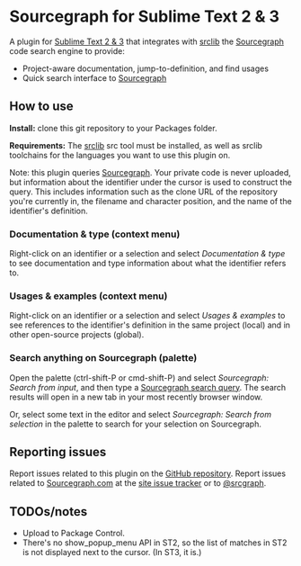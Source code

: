 # Sourcegraph for Sublime Text 2 & 3

A plugin for [Sublime Text 2 & 3](http://www.sublimetext.com/) that integrates
with [srclib](https://srclib.org) the [Sourcegraph](https://sourcegraph.com)
code search engine to provide:

* Project-aware documentation, jump-to-definition, and find usages
* Quick search interface to [Sourcegraph](https://sourcegraph.com)


## How to use

**Install:** clone this git repository to your Packages folder.

**Requirements:** The [srclib](https://srclib.org) src tool must be installed,
as well as srclib toolchains for the languages you want to use this plugin
on.

Note: this plugin queries [Sourcegraph](https://sourcegraph.com). Your private
code is never uploaded, but information about the identifier under the cursor
is used to construct the query. This includes information such as the clone
URL of the repository you're currently in, the filename and character
position, and the name of the identifier's definition.

### Documentation & type (context menu)

Right-click on an identifier or a selection and select _Documentation & type_
to see documentation and type information about what the identifier refers to.

### Usages & examples (context menu)

Right-click on an identifier or a selection and select _Usages & examples_ to
see references to the identifier's definition in the same project (local) and
in other open-source projects (global).

### Search anything on Sourcegraph (palette)

Open the palette (ctrl-shift-P or cmd-shift-P) and select _Sourcegraph: Search
from input_, and then type a [Sourcegraph search
query](https://sourcegraph.com/help/doc#search-keywords). The search results
will open in a new tab in your most recently browser window.

Or, select some text in the editor and select _Sourcegraph: Search from
selection_ in the palette to search for your selection on Sourcegraph.

## Reporting issues

Report issues related to this plugin on the [GitHub
repository](https://github.com/sourcegraph/sourcegraph-sublime). Report issues
related to [Sourcegraph.com](https://sourcegraph.com) at the [site issue
tracker](https://github.com/sourcegraph/sourcegraph.com/issues/new) or to
[@srcgraph](https://twitter.com/srcgraph).

## TODOs/notes


* Upload to Package Control.
* There's no show_popup_menu API in ST2, so the list of matches in ST2 is not displayed next to the cursor. (In ST3, it is.)
